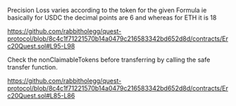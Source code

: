 Precision Loss varies according to the token for the given Formula ie basically for USDC the decimal points are 6 and whereas for ETH it is 18 


https://github.com/rabbitholegg/quest-protocol/blob/8c4c1f71221570b14a0479c216583342bd652d8d/contracts/Erc20Quest.sol#L95-L98


Check the nonClaimableTokens before transferring by calling the safe transfer function.

https://github.com/rabbitholegg/quest-protocol/blob/8c4c1f71221570b14a0479c216583342bd652d8d/contracts/Erc20Quest.sol#L85-L86